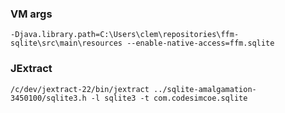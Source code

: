 ### VM args
```
-Djava.library.path=C:\Users\clem\repositories\ffm-sqlite\src\main\resources --enable-native-access=ffm.sqlite
```

### JExtract
```
/c/dev/jextract-22/bin/jextract ../sqlite-amalgamation-3450100/sqlite3.h -l sqlite3 -t com.codesimcoe.sqlite
```